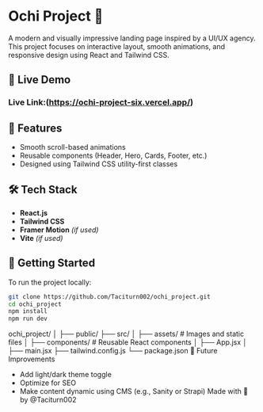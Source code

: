 # Ochi Project 🎯

A modern and visually impressive landing page inspired by a UI/UX agency. This project focuses on interactive layout, smooth animations, and responsive design using React and Tailwind CSS.

## 🚀 Live Demo

### Live Link:(https://ochi-project-six.vercel.app/)


## 🧩 Features

- Smooth scroll-based animations
- Reusable components (Header, Hero, Cards, Footer, etc.)
- Designed using Tailwind CSS utility-first classes

## 🛠️ Tech Stack

- **React.js**
- **Tailwind CSS**
- **Framer Motion** *(if used)*
- **Vite** *(if used)*

## 🏁 Getting Started

To run the project locally:

```bash
git clone https://github.com/Taciturn002/ochi_project.git
cd ochi_project
npm install
npm run dev
```
ochi_project/
│
├── public/
├── src/
│   ├── assets/       # Images and static files
│   ├── components/   # Reusable React components
│   ├── App.jsx
│   ├── main.jsx
├── tailwind.config.js
└── package.json
📌 Future Improvements
- Add light/dark theme toggle
- Optimize for SEO
- Make content dynamic using CMS (e.g., Sanity or Strapi)
  Made with 💙 by @Taciturn002
